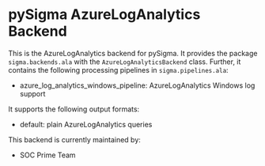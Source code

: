 # pySigma AzureLogAnalytics Backend

This is the AzureLogAnalytics backend for pySigma. It provides the package `sigma.backends.ala` with the `AzureLogAnalyticsBackend` class.
Further, it contains the following processing pipelines in `sigma.pipelines.ala`:

* azure_log_analytics_windows_pipeline: AzureLogAnalytics Windows log support

It supports the following output formats:

* default: plain AzureLogAnalytics queries

This backend is currently maintained by:

* SOC Prime Team